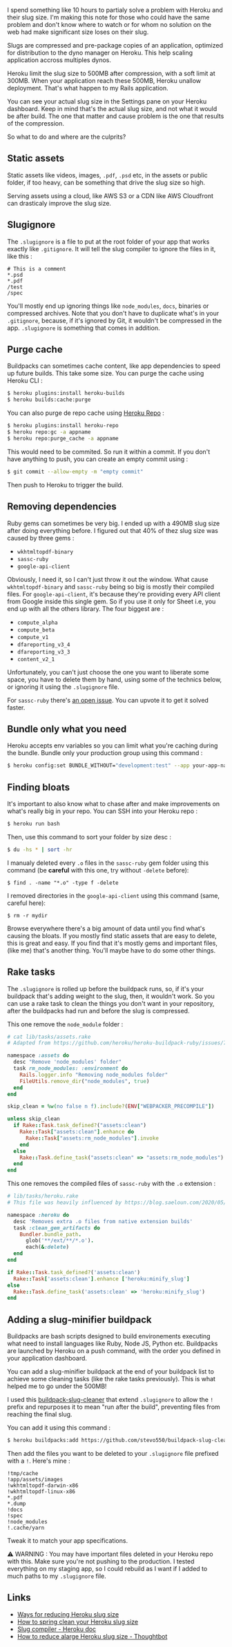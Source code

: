 I spend something like 10 hours to partialy solve a problem with Heroku and their slug size. I'm making this note for those who could have the same problem and don't know where to watch or for whom no solution on the web had make significant size loses on their slug. 

Slugs are compressed and pre-package copies of an application, optimized for distribution to the dyno manager on Heroku. This help scaling application accross multiples dynos. 

Heroku limit the slug size to 500MB after compression, with a soft limit at 300MB. When your application reach these 500MB, Heroku unallow deployment. That's what happen to my Rails application. 

You can see your actual slug size in the Settings pane on your Heroku dashboard. Keep in mind that's the actual slug size, and not what it would be after build. The one that matter and cause problem is the one that results of the compression.

So what to do and where are the culprits? 

## Static assets
Static assets like videos, images, `.pdf`, `.psd` etc, in the assets or public folder, if too heavy, can be something that drive the slug size so high. 

Serving assets using a cloud, like AWS S3 or a CDN like AWS Cloudfront can drasticaly improve the slug size. 

## Slugignore
The `.slugignore` is a file to put at the root folder of your app that works exactly like `.gitignore`.  It will tell the slug compiler to ignore the files in it, like this : 

```text
# This is a comment
*.psd
*.pdf
/test
/spec
```

You'll mostly end up ignoring things like `node_modules`, `docs`, binaries or compressed archives. Note that you don't have to duplicate what's in your `.gitignore`, because, if it's ignored by Git, it wouldn't be compressed in the app. `.slugignore` is something that comes in addition. 

## Purge cache
Buildpacks can sometimes cache content, like app dependencies to speed up future builds. This take some size. You can purge the cache using Heroku CLI :
```bash
$ heroku plugins:install heroku-builds
$ heroku builds:cache:purge
```

You can also purge de repo cache using [Heroku Repo](https://github.com/heroku/heroku-repo) :
```bash
$ heroku plugins:install heroku-repo
$ heroku repo:gc -a appname
$ heroku repo:purge_cache -a appname
```

This would need to be commited. So run it within a commit. If you don't have anything to push, you can create an empty commit using : 
```bash
$ git commit --allow-empty -m "empty commit"
```

Then push to Heroku to trigger the build. 

## Removing dependencies
Ruby gems can sometimes be very big. I ended up with a 490MB slug size after doing everything before. I figured out that 40% of thez slug size was caused by three gems :
- `wkhtmltopdf-binary`
- `sassc-ruby`
- `google-api-client`

Obviously, I need it, so I can't just throw it out the window. What cause `wkhtmltopdf-binary` and `sassc-ruby` being so big is mostly their compiled files. For `google-api-client`, it's because they're providing every API client from Google inside this single gem. So if you use it only for Sheet i.e, you end up with all the others library. The four biggest are :
- `compute_alpha`
- `compute_beta`
- `compute_v1`
- `dfareporting_v3_4`
- `dfareporting_v3_3`
- `content_v2_1`

Unfortunately, you can't just choose the one you want to liberate some space, you have to delete them by hand, using some of the technics below, or ignoring it using the `.slugignore` file. 

For `sassc-ruby` there's [an open issue](https://github.com/sass/sassc-ruby/issues/200). You can upvote it to get it solved faster. 

## Bundle only what you need

Heroku accepts env variables so you can limit what you're caching during the bundle. 
Bundle only your production group using this command :
```bash
$ heroku config:set BUNDLE_WITHOUT="development:test" --app your-app-name
```

## Finding bloats 

It's important to also know what to chase after and make improvements on what's really big in your repo. You can SSH into your Heroku repo :
```bash
$ heroku run bash
```

Then, use this command to sort your folder by size desc :
```bash
$ du -hs * | sort -hr
```

I manualy deleted every `.o` files in the `sassc-ruby` gem folder using this command (be **careful** with this one, try without `-delete` before):
```
$ find . -name "*.o" -type f -delete
```

I removed directories in the `google-api-client` using this command (same, careful here): 
```
$ rm -r mydir
```

Browse everywhere there's a big amount of data until you find what's causing the bloats. If you mostly find static assets that are easy to delete, this is great and easy. If you find that it's mostly gems and important files, (like me) that's another thing. You'll maybe have to do some other things. 

## Rake tasks
The `.slugignore` is rolled up before the buildpack runs, so, if it's your buildpack that's adding weight to the slug, then, it wouldn't work. So you can use a rake task to clean the things you don't want in your repository, after the buildpacks had run and before the slug is compressed. 

This one remove the `node_module` folder :
```ruby
# cat lib/tasks/assets.rake
# Adapted from https://github.com/heroku/heroku-buildpack-ruby/issues/792

namespace :assets do
  desc "Remove 'node_modules' folder"
  task rm_node_modules: :environment do
    Rails.logger.info "Removing node_modules folder"
    FileUtils.remove_dir("node_modules", true)
  end
end

skip_clean = %w(no false n f).include?(ENV["WEBPACKER_PRECOMPILE"])

unless skip_clean
  if Rake::Task.task_defined?("assets:clean")
    Rake::Task["assets:clean"].enhance do
      Rake::Task["assets:rm_node_modules"].invoke
    end
  else
    Rake::Task.define_task("assets:clean" => "assets:rm_node_modules")
  end
end
```

This one removes the compiled files of `sassc-ruby` with the `.o` extension : 
```ruby
# lib/tasks/heroku.rake
# This file was heavily influenced by https://blog.saeloun.com/2020/05/04/how-to-reduce-heroku-slug-size.html

namespace :heroku do
  desc 'Removes extra .o files from native extension builds'
  task :clean_gem_artifacts do
    Bundler.bundle_path.
      glob('**/ext/**/*.o').
      each(&:delete)
  end
end

if Rake::Task.task_defined?('assets:clean')
  Rake::Task['assets:clean'].enhance ['heroku:minify_slug']
else
  Rake::Task.define_task('assets:clean' => 'heroku:minify_slug')
end

```

## Adding a slug-minifier buildpack

Buildpacks are bash scripts designed to build environements executing what need to install languages like Ruby, Node JS, Python etc. Buildpacks are launched by Heroku on a push command, with the order you defined in your application dashboard. 

You can add a slug-minifier buildpack at the end of your buildpack list to achieve some cleaning tasks (like the rake tasks previously). This is what helped me to go under the 500MB! 

I used this [buildpack-slug-cleaner](https://elements.heroku.com/buildpacks/nekopanic/buildpack-slug-cleaner) that extend `.slugignore` to allow the `!` prefix and repurposes it to mean "run after the build", preventing files from reaching the final slug. 

You can add it using this command :
```bash
$ heroku buildpacks:add https://github.com/stevo550/buildpack-slug-cleaner.git
```

Then add the files you want to be deleted to your `.slugignore` file prefixed with a `!`. Here's mine :
```text
!tmp/cache
!app/assets/images
!wkhtmltopdf-darwin-x86
!wkhtmltopdf-linux-x86
*.pdf
*.dump
!docs
!spec
!node_modules
!.cache/yarn
```

Tweak it to match your app specifications. 

⚠️ WARNING : You may have important files deleted in your Heroku repo with this. Make sure you're not pushing to the production. I tested everything on my staging app, so I could rebuild as I want if I added to much paths to my `.slugignore` file.

## Links
- [Ways for reducing Heroku slug size](https://blog.saeloun.com/2020/05/04/how-to-reduce-heroku-slug-size.html)
- [How to spring clean your Heroku slug size](https://johntornow.com/tech/2020/04/heroku-slug-size)
- [Slug compiler - Heroku doc](https://devcenter.heroku.com/articles/slug-compiler)
- [How to reduce alarge Heroku slug size - Thoughtbot](https://thoughtbot.com/blog/how-to-reduce-a-large-heroku-compiled-slug-size)